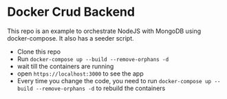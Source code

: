 # Docker Crud Backend

This repo is an example to orchestrate NodeJS with MongoDB using docker-compose. It also has a seeder script.

- Clone this repo
- Run `docker-compose up --build --remove-orphans -d` 
- wait till the containers are running
- open `https://localhost:3000` to see the app
- Every time you change the code, you need to run `docker-compose up --build --remove-orphans -d` to rebuild the containers
